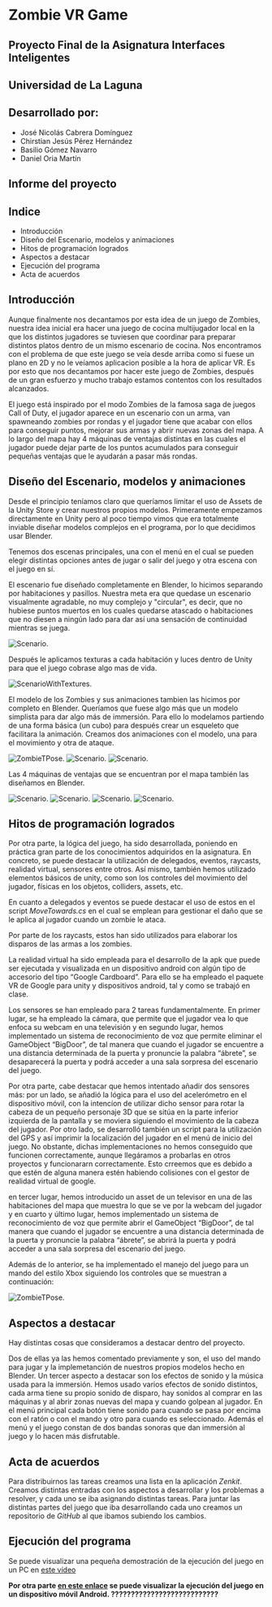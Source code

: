 # Zombie VR Game

## Proyecto Final de la Asignatura Interfaces Inteligentes 
## Universidad de La Laguna
## Desarrollado por:
  * José Nicolás Cabrera Domínguez
  * Chirstian Jesús Pérez Hernández
  * Basilio Gómez Navarro
  * Daniel Oria Martín

## Informe del proyecto

## Indice
  * Introducción
  * Diseño del Escenario, modelos y animaciones
  * Hitos de programación logrados
  * Aspectos a destacar
  * Ejecución del programa
  * Acta de acuerdos

## Introducción
Aunque finalmente nos decantamos por esta idea de un juego de Zombies, nuestra idea inicial era hacer una juego de cocina multijugador local en la que los distintos jugadores se tuviesen que coordinar para preparar distintos platos dentro de un mismo escenario de cocina. Nos encontramos con el problema de que este juego se veía desde arriba como si fuese un plano en 2D y no le veíamos aplicacion posible a la hora de aplicar VR. Es por esto que nos decantamos por hacer este juego de Zombies, después de un gran esfuerzo y mucho trabajo estamos contentos con los resultados alcanzados.

El juego está inspirado por el modo Zombies de la famosa saga de juegos Call of Duty, el jugador aparece en un escenario con un arma, van spawneando zombies por rondas y el jugador tiene que acabar con ellos para conseguir puntos, mejorar sus armas y abrir nuevas zonas del mapa. A lo largo del mapa hay 4 máquinas de ventajas distintas en las cuales el jugador puede dejar parte de los puntos acumulados para conseguir pequeñas ventajas que le ayudarán a pasar más rondas.

## Diseño del Escenario, modelos y animaciones
Desde el principio teníamos claro que queríamos limitar el uso de Assets de la Unity Store y crear nuestros propios modelos. Primeramente empezamos directamente en Unity pero al poco tiempo vimos que era totalmente inviable diseñar modelos complejos en el programa, por lo que decidimos usar Blender.

Tenemos dos escenas principales, una con el menú en el cual se pueden elegir distintas opciones antes de jugar o salir del juego y otra escena con el juego en sí.

El escenario fue diseñado completamente en Blender, lo hicimos separando por habitaciones y pasillos. Nuestra meta era que quedase un escenario visualmente agradable, no muy complejo y "circular", es decir, que no hubiese puntos muertos en los cuales quedarse atascado o habitaciones que no diesen a ningún lado para dar así una sensación de continuidad mientras se juega. 

![Scenario.](img/Scenario.PNG "Scenario.")

Después le aplicamos texturas a cada habitación y luces dentro de Unity para que el juego cobrase algo mas de vida.

![ScenarioWithTextures.](img/ScenarioWithTextures.PNG "ScenarioWithTextures.")

El modelo de los Zombies y sus animaciones tambien las hicimos por completo en Blender. Queríamos que fuese algo más que un modelo simplista para dar algo más de immersión. Para ello lo modelamos partiendo de una forma básica (un cubo) para después crear un esqueleto que facilitara la animación. Creamos dos animaciones con el modelo, una para el movimiento y otra de ataque.

![ZombieTPose.](img/songuiTPose.PNG "ZombieTPose.")
![Scenario.](img/zombieWalk.gif "Scenario.")
![Scenario.](img/zombieAttack.gif "Scenario.")

Las 4 máquinas de ventajas que se encuentran por el mapa también las diseñamos en Blender. 

![Scenario.](img/quickRevive.gif "Scenario.")
![Scenario.](img/jug.gif "Scenario.")
![Scenario.](img/speedCola.gif "Scenario.")
![Scenario.](img/doubleTap.gif "Scenario.")

## Hitos de programación logrados

Por otra parte, la lógica del juego, ha sido desarrollada, poniendo en práctica gran parte de los conocimientos adquiridos en la asignatura. En concreto, se puede destacar la utilización de delegados, eventos, raycasts, realidad virtual, sensores entre otros.  Así mismo, también hemos utilizado elementos básicos de unity, como son los controles del movimiento del jugador, físicas en los objetos, colliders, assets, etc.

En cuanto a delegados y eventos se puede destacar el uso de estos en el script *MoveTowards.cs* en el cual se emplean para gestionar el daño que se le aplica al jugador cuando un zombie le ataca.

Por parte de los raycasts, estos han sido utilizados para elaborar los disparos de las armas a los zombies.

La realidad virtual ha sido empleada para el desarrollo de la apk que puede ser ejecutada y visualizada en un dispositivo android con algún tipo de accesorio del tipo “Google Cardboard”. Para ello se ha empleado el paquete VR de Google para unity y dispositivos android, tal y como se trabajó en clase.

Los sensores se han empleado para 2 tareas fundamentalmente. En primer lugar, se ha empleado la cámara, que permite que el jugador vea lo que enfoca su webcam en una televisión y en segundo lugar, hemos implementado un sistema de reconocimiento de voz que permite eliminar el GameObject “BigDoor”, de tal manera que cuando el jugador se encuentre a una distancia determinada de la puerta y pronuncie la palabra “ábrete”, se desaparecerá la puerta y podrá acceder a una sala sorpresa del escenario del juego.

Por otra parte, cabe destacar que hemos intentado añadir dos sensores más: por un lado, se añadió la lógica para el uso del acelerómetro en el dispositivo móvil, con la intencíon de utilizar dicho sensor para rotar la cabeza de un pequeño personaje 3D que se sitúa en la parte inferior izquierda de la pantalla y se moviera siguiendo el movimiento de la cabeza del jugador. Por otro lado, se desarrolló también un script para la utilización del GPS y así imprimir la localización del jugador en el menú de inicio del juego. No obstante, dichas implementaciones no hemos conseguido que funcionen correctamente, aunque llegáramos a probarlas en otros proyectos y funcionararn correctamente. Esto crreemos que es debido a que estén de alguna manera estén habiendo colisiones con el gestor de realidad virtual de google. 

en tercer lugar, hemos introducido un asset de un televisor en una de las habitaciones del mapa que muestra lo que se ve por la webcam del jugador y en cuarto y último lugar, hemos implementado un sistema de reconocimiento de voz que permite abrir el GameObject “BigDoor”, de tal manera que cuando el jugador se encuentre a una distancia determinada de la puerta y pronuncie la palabra “ábrete”, se abrirá la puerta y podrá acceder a una sala sorpresa del escenario del juego.

Además de lo anterior, se ha implementado el manejo del juego para un mando del estilo Xbox siguiendo los controles que se muestran a continuación:

![ZombieTPose.](img/controls.jpg "ZombieTPose.")

## Aspectos a destacar
Hay distintas cosas que consideramos a destacar dentro del proyecto.

Dos de ellas ya las hemos comentado previamente y son, el uso del mando para jugar y la implemetanción de nuestros propios modelos hecho en Blender.
Un tercer aspecto a destacar son los efectos de sonido y la música usada para la immersión. Hemos usado varios efectos de sonido distintos, cada arma tiene su propio sonido de disparo, hay sonidos al comprar en las máquinas y al abrir zonas nuevas del mapa y cuando golpean al jugador. En el menú principal cada botón tiene sonido para cuando se pasa por encima con el ratón o con el mando y otro para cuando es seleccionado.
Además el menú y el juego constan de dos bandas sonoras que dan immersión al juego y lo hacen más disfrutable. 

## Acta de acuerdos

Para distribuirnos las tareas creamos una lista en la aplicación *Zenkit*. Creamos distintas entradas con los aspectos a desarrollar y los problemas a resolver, y cada uno se iba asignando distintas tareas. Para juntar las distintas partes del juego que iba desarrollando cada uno creamos un repositorio de *GitHub* al que ibamos subiendo los cambios.

## Ejecución del programa

Se puede visualizar una pequeña demostración de la ejecución del juego en un PC en [este vídeo]()

**Por otra parte [en este enlace]() se puede visualizar la ejecución del juego en un dispositivo móvil Android. ???????????????????????????**



